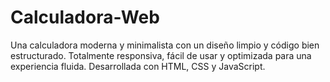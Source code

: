 # Calculadora-Web
Una calculadora moderna y minimalista con un diseño limpio y código bien estructurado. Totalmente responsiva, fácil de usar y optimizada para una experiencia fluida. Desarrollada con HTML, CSS y JavaScript.

